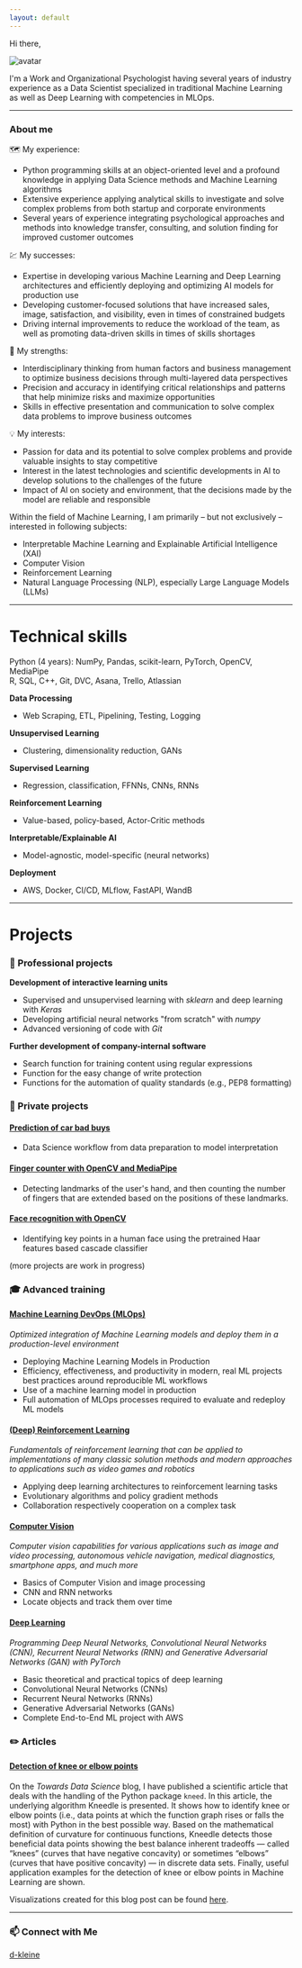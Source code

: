 ```yaml
---
layout: default
---
```

Hi there,

![avatar](https://images.weserv.nl/?url=avatars.githubusercontent.com/u/53251018?v=4&h=250&w=250&fit=cover&mask=circle&maxage=7d)

I'm a Work and Organizational Psychologist having several years of industry experience as a Data Scientist specialized in traditional Machine Learning as well as Deep Learning with competencies in MLOps.

---

### About me
🗺️ My experience:
* Python programming skills at an object-oriented level and a profound knowledge in applying Data Science methods and Machine Learning algorithms
* Extensive experience applying analytical skills to investigate and solve complex problems from both startup and corporate environments
* Several years of experience integrating psychological approaches and methods into knowledge transfer, consulting, and solution finding for improved customer outcomes

💹 My successes:
* Expertise in developing various Machine Learning and Deep Learning architectures and efficiently deploying and optimizing AI models for production use
* Developing customer-focused solutions that have increased sales, image, satisfaction, and visibility, even in times of constrained budgets
* Driving internal improvements to reduce the workload of the team, as well as promoting data-driven skills in times of skills shortages

💪 My strengths:
* Interdisciplinary thinking from human factors and business management to optimize business decisions through multi-layered data perspectives
* Precision and accuracy in identifying critical relationships and patterns that help minimize risks and maximize opportunities
* Skills in effective presentation and communication to solve complex data problems to improve business outcomes

💡 My interests:
* Passion for data and its potential to solve complex problems and provide valuable insights to stay competitive
* Interest in the latest technologies and scientific developments in AI to develop solutions to the challenges of the future
* Impact of AI on society and environment, that the decisions made by the model are reliable and responsible

Within the field of Machine Learning, I am primarily – but not exclusively – interested in following subjects:
* Interpretable Machine Learning and Explainable Artificial Intelligence (XAI)
* Computer Vision
* Reinforcement Learning
* Natural Language Processing (NLP), especially Large Language Models (LLMs)

---

# Technical skills
Python (4 years): NumPy, Pandas, scikit-learn, PyTorch, OpenCV, MediaPipe  
R, SQL, C++, Git, DVC, Asana, Trello, Atlassian

__Data Processing__
* Web Scraping, ETL, Pipelining, Testing, Logging

__Unsupervised Learning__
* Clustering, dimensionality reduction, GANs

__Supervised Learning__
* Regression, classification, FFNNs, CNNs, RNNs

__Reinforcement Learning__
* Value-based, policy-based, Actor-Critic methods

__Interpretable/Explainable AI__
* Model-agnostic, model-specific (neural networks)

__Deployment__
* AWS, Docker, CI/CD, MLflow, FastAPI, WandB

---

# Projects

### 💼 Professional projects

__Development of interactive learning units__
-	Supervised and unsupervised learning with *sklearn* and deep learning with *Keras*
-	Developing artificial neural networks "from scratch" with *numpy*
-	Advanced versioning of code with *Git*

__Further development of company-internal software__
-	Search function for training content using regular expressions
-	Function for the easy change of write protection
-	Functions for the automation of quality standards (e.g., PEP8 formatting)

### 🚀 Private projects

#### [Prediction of car bad buys](https://github.com/d-kleine/cars_badbuys)
-	Data Science workflow from data preparation to model interpretation
 
#### [Finger counter with OpenCV and MediaPipe](https://github.com/d-kleine/finger_counter_webcam)
-	Detecting landmarks of the user's hand, and then counting the number of fingers that are extended based on the positions of these landmarks.

#### [Face recognition with OpenCV](https://github.com/d-kleine/face_recognition_webcam)
-	Identifying key points in a human face using the pretrained Haar features based cascade classifier

(more projects are work in progress)

### 🎓 Advanced training

#### [Machine Learning DevOps (MLOps)](https://github.com/d-kleine/MLOps)
*Optimized integration of Machine Learning models and deploy them in a production-level environment*
* Deploying Machine Learning Models in Production
* Efficiency, effectiveness, and productivity in modern, real ML projects best practices around reproducible ML workflows
* Use of a machine learning model in production
* Full automation of MLOps processes required to evaluate and redeploy ML models

#### [(Deep) Reinforcement Learning](https://github.com/d-kleine/Reinforcement-Learning)
*Fundamentals of reinforcement learning that can be applied to implementations of many classic solution methods and modern approaches to applications such as video games and robotics*
* Applying deep learning architectures to reinforcement learning tasks
* Evolutionary algorithms and policy gradient methods
* Collaboration respectively cooperation on a complex task

#### [Computer Vision](https://github.com/d-kleine/Computer-Vision)
*Computer vision capabilities for various applications such as image and video processing, autonomous vehicle navigation, medical diagnostics, smartphone apps, and much more*
* Basics of Computer Vision and image processing
* CNN and RNN networks
* Locate objects and track them over time

#### [Deep Learning](https://github.com/d-kleine/Deep-Learning)
*Programming Deep Neural Networks, Convolutional Neural Networks (CNN), Recurrent Neural Networks (RNN) and Generative Adversarial Networks (GAN) with PyTorch*
* Basic theoretical and practical topics of deep learning
* Convolutional Neural Networks  (CNNs)
* Recurrent Neural Networks (RNNs)
* Generative Adversarial Networks (GANs)
* Complete End-to-End ML project with AWS

### ✏️ Articles
#### [Detection of knee or elbow points](https://medium.com/p/d13fc517a63c)
On the *Towards Data Science* blog, I have published a scientific article that deals with the handling of the Python package `kneed`. In this article, the underlying algorithm Kneedle is presented. It shows how to identify knee or elbow points (i.e., data points at which the function graph rises or falls the most) with Python in the best possible way. Based on the mathematical definition of curvature for continuous functions, Kneedle detects those beneficial data points showing the best balance inherent tradeoffs — called “knees” (curves that have negative concavity) or sometimes “elbows” (curves that have positive concavity) — in discrete data sets. Finally, useful application examples for the detection of knee or elbow points in Machine Learning are shown.

Visualizations created for this blog post can be found [here](https://github.com/d-kleine/kneed_visualizations).

---

### 📫 Connect with Me
<i class="fa-brands fa-github"></i> [d-kleine](https://github.com/d-kleine)